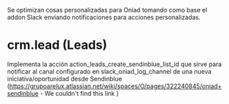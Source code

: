 Se optimizan cosas personalizadas para Oniad tomando como base el addon Slack enviando notificaciones para acciones personalizadas.

# crm.lead (Leads)

Implementa la acción action_leads_create_sendinblue_list_id que sirve para notificar al canal configurado en slack_oniad_log_channel de una nueva iniciativa/oportunidad desde Sendinblue (https://grupoarelux.atlassian.net/wiki/spaces/O/pages/322240845/oniad+sendinblue - We couldn't find this link  )
